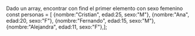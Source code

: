 Dado un array, encontrar con find el primer elemento con sexo femenino 
const personas = [ 
  {nombre:"Cristian", edad:25, sexo:"M"},  {nombre:"Ana", edad:20, sexo:"F"},  {nombre:"Fernando", edad:15, sexo:"M"},  {nombre:"Alejandra", edad:11, sexo:"F"},];
